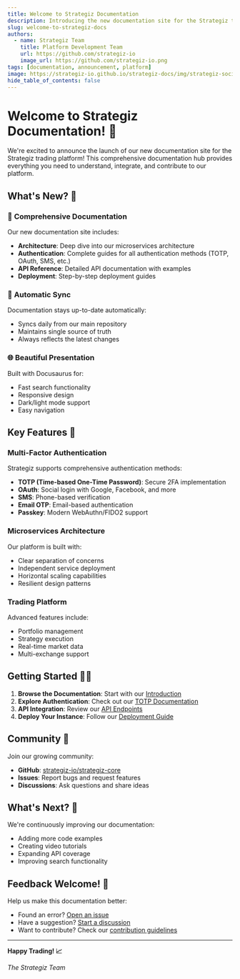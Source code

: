 ```yaml
---
title: Welcome to Strategiz Documentation
description: Introducing the new documentation site for the Strategiz trading platform
slug: welcome-to-strategiz-docs
authors:
  - name: Strategiz Team
    title: Platform Development Team
    url: https://github.com/strategiz-io
    image_url: https://github.com/strategiz-io.png
tags: [documentation, announcement, platform]
image: https://strategiz-io.github.io/strategiz-docs/img/strategiz-social-card.jpg
hide_table_of_contents: false
---
```


# Welcome to Strategiz Documentation! 🎉

We're excited to announce the launch of our new documentation site for the Strategiz trading platform! This comprehensive documentation hub provides everything you need to understand, integrate, and contribute to our platform.

<!--truncate-->

## What's New? 🚀

### 📖 **Comprehensive Documentation**
Our new documentation site includes:
- **Architecture**: Deep dive into our microservices architecture
- **Authentication**: Complete guides for all authentication methods (TOTP, OAuth, SMS, etc.)
- **API Reference**: Detailed API documentation with examples
- **Deployment**: Step-by-step deployment guides

### 🔄 **Automatic Sync**
Documentation stays up-to-date automatically:
- Syncs daily from our main repository
- Maintains single source of truth
- Always reflects the latest changes

### 🌐 **Beautiful Presentation**
Built with Docusaurus for:
- Fast search functionality
- Responsive design
- Dark/light mode support
- Easy navigation

## Key Features 🎯

### Multi-Factor Authentication
Strategiz supports comprehensive authentication methods:
- **TOTP (Time-based One-Time Password)**: Secure 2FA implementation
- **OAuth**: Social login with Google, Facebook, and more
- **SMS**: Phone-based verification
- **Email OTP**: Email-based authentication
- **Passkey**: Modern WebAuthn/FIDO2 support

### Microservices Architecture
Our platform is built with:
- Clear separation of concerns
- Independent service deployment
- Horizontal scaling capabilities
- Resilient design patterns

### Trading Platform
Advanced features include:
- Portfolio management
- Strategy execution
- Real-time market data
- Multi-exchange support

## Getting Started 🏃‍♂️

1. **Browse the Documentation**: Start with our [Introduction](/docs/intro)
2. **Explore Authentication**: Check out our [TOTP Documentation](/docs/auth/totp)
3. **API Integration**: Review our [API Endpoints](/docs/api/endpoints)
4. **Deploy Your Instance**: Follow our [Deployment Guide](/docs/deployment/overview)

## Community 🤝

Join our growing community:
- **GitHub**: [strategiz-io/strategiz-core](https://github.com/strategiz-io/strategiz-core)
- **Issues**: Report bugs and request features
- **Discussions**: Ask questions and share ideas

## What's Next? 🔮

We're continuously improving our documentation:
- Adding more code examples
- Creating video tutorials
- Expanding API coverage
- Improving search functionality

## Feedback Welcome! 💬

Help us make this documentation better:
- Found an error? [Open an issue](https://github.com/strategiz-io/strategiz-core/issues)
- Have a suggestion? [Start a discussion](https://github.com/strategiz-io/strategiz-core/discussions)
- Want to contribute? Check our [contribution guidelines](https://github.com/strategiz-io/strategiz-core/blob/main/CONTRIBUTING.md)

---

**Happy Trading! 📈**

*The Strategiz Team* 